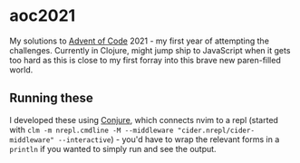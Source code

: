 # aoc2021
My solutions to [Advent of Code](https://adventofcode.com/) 2021 - my first year of attempting the challenges. Currently in Clojure, might jump ship to JavaScript when it gets too hard as this is close to my first forray into this brave new paren-filled world.

## Running these
I developed these using [Conjure](https://github.com/olical/conjure), which connects nvim to a repl (started with `clm -m nrepl.cmdline -M --middleware "cider.nrepl/cider-middleware" --interactive`) - you'd have to wrap the relevant forms in a `println` if you wanted to simply run and see the output.
